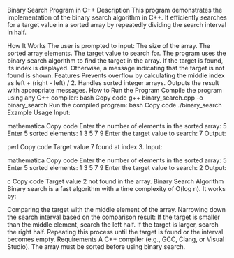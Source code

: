 Binary Search Program in C++
Description
This program demonstrates the implementation of the binary search algorithm in C++. It efficiently searches for a target value in a sorted array by repeatedly dividing the search interval in half.

How It Works
The user is prompted to input:
The size of the array.
The sorted array elements.
The target value to search for.
The program uses the binary search algorithm to find the target in the array.
If the target is found, its index is displayed. Otherwise, a message indicating that the target is not found is shown.
Features
Prevents overflow by calculating the middle index as left + (right - left) / 2.
Handles sorted integer arrays.
Outputs the result with appropriate messages.
How to Run the Program
Compile the program using any C++ compiler:
bash
Copy code
g++ binary_search.cpp -o binary_search
Run the compiled program:
bash
Copy code
./binary_search
Example Usage
Input:

mathematica
Copy code
Enter the number of elements in the sorted array: 5
Enter 5 sorted elements: 1 3 5 7 9
Enter the target value to search: 7
Output:

perl
Copy code
Target value 7 found at index 3.
Input:

mathematica
Copy code
Enter the number of elements in the sorted array: 5
Enter 5 sorted elements: 1 3 5 7 9
Enter the target value to search: 2
Output:

c
Copy code
Target value 2 not found in the array.
Binary Search Algorithm
Binary search is a fast algorithm with a time complexity of O(log n). It works by:

Comparing the target with the middle element of the array.
Narrowing down the search interval based on the comparison result:
If the target is smaller than the middle element, search the left half.
If the target is larger, search the right half.
Repeating this process until the target is found or the interval becomes empty.
Requirements
A C++ compiler (e.g., GCC, Clang, or Visual Studio).
The array must be sorted before using binary search.
